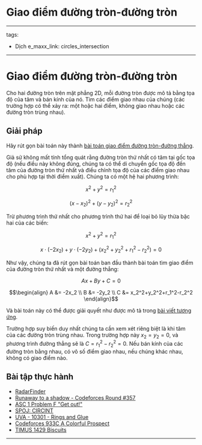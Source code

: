 # Giao điểm đường tròn-đường tròn

---
tags:
  - Dịch
e_maxx_link: circles_intersection
---

# Giao điểm đường tròn-đường tròn

Cho hai đường tròn trên mặt phẳng 2D, mỗi đường tròn được mô tả bằng tọa độ của tâm và bán kính của nó. Tìm các điểm giao nhau của chúng (các trường hợp có thể xảy ra: một hoặc hai điểm, không giao nhau hoặc các đường tròn trùng nhau).

## Giải pháp

Hãy rút gọn bài toán này thành [bài toán giao điểm đường tròn-đường thẳng](circle-line-intersection.md).

Giả sử không mất tính tổng quát rằng đường tròn thứ nhất có tâm tại gốc tọa độ (nếu điều này không đúng, chúng ta có thể di chuyển gốc tọa độ đến tâm của đường tròn thứ nhất và điều chỉnh tọa độ của các điểm giao nhau cho phù hợp tại thời điểm xuất). Chúng ta có một hệ hai phương trình:

$$x^2+y^2=r_1^2$$

$$(x - x_2)^2 + (y - y_2)^2 = r_2^2$$

Trừ phương trình thứ nhất cho phương trình thứ hai để loại bỏ lũy thừa bậc hai của các biến:

$$x^2+y^2=r_1^2$$

$$x \cdot (-2x_2) + y \cdot (-2y_2) + (x_2^2+y_2^2+r_1^2-r_2^2) = 0$$

Như vậy, chúng ta đã rút gọn bài toán ban đầu thành bài toán tìm giao điểm của đường tròn thứ nhất và một đường thẳng:

$$Ax + By + C = 0$$

$$\begin{align}
A &= -2x_2 \\
B &= -2y_2 \\
C &= x_2^2+y_2^2+r_1^2-r_2^2
\end{align}$$

Và bài toán này có thể được giải quyết như được mô tả trong [bài viết tương ứng](circle-line-intersection.md).

Trường hợp suy biến duy nhất chúng ta cần xem xét riêng biệt là khi tâm của các đường tròn trùng nhau. Trong trường hợp này $x_2=y_2=0$, và phương trình đường thẳng sẽ là $C = r_1^2-r_2^2 = 0$. Nếu bán kính của các đường tròn bằng nhau, có vô số điểm giao nhau, nếu chúng khác nhau, không có giao điểm nào.

## Bài tập thực hành

- [RadarFinder](https://community.topcoder.com/stat?c=problem_statement&pm=7766)
- [Runaway to a shadow - Codeforces Round #357](http://codeforces.com/problemset/problem/681/E)
- [ASC 1 Problem F "Get out!"](http://codeforces.com/gym/100199/problem/F)
- [SPOJ: CIRCINT](http://www.spoj.com/problems/CIRCINT/)
- [UVA - 10301 - Rings and Glue](https://uva.onlinejudge.org/index.php?option=onlinejudge&page=show_problem&problem=1242)
- [Codeforces 933C A Colorful Prospect](https://codeforces.com/problemset/problem/933/C)
- [TIMUS 1429 Biscuits](https://acm.timus.ru/problem.aspx?space=1&num=1429)

--- 

